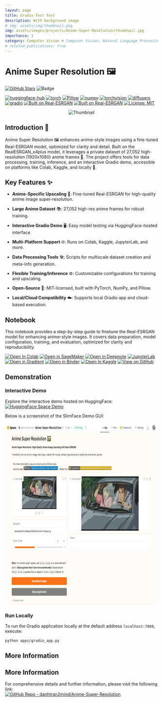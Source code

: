 ```yaml
---
layout: page
title: Gradio Test Text
description: With background image
# img: assets/img/thumbnail.png
img: assets/images/projects/Anime-Super-Resolution/thumbnail.jpg
importance: 1
category: Computer Vision # Computer Vision, Natural Language Processing, Audio, Reinforcement Learning, Tabular
# related_publications: true
---
```


# Anime Super Resolution 🖼️

[![GitHub Stars](https://img.shields.io/github/stars/danhtran2mind/Anime-Super-Resolution?style=social&label=Repo%20Stars)](https://github.com/danhtran2mind/Anime-Super-Resolution/stargazers)
![Badge](https://hitscounter.dev/api/hit?url=https%3A%2F%2Fgithub.com%2Fdanhtran2mind%2FAnime-Super-Resolution&label=Repo+Views&icon=github&color=%236f42c1&message=&style=social&tz=UTC)


[![huggingface-hub](https://img.shields.io/badge/huggingface--hub-blue.svg?logo=huggingface)](https://huggingface.co/docs/hub)
[![torch](https://img.shields.io/badge/torch-blue.svg?logo=pytorch)](https://pytorch.org/)
[![Pillow](https://img.shields.io/badge/Pillow-blue.svg)](https://pypi.org/project/pillow/)
[![numpy](https://img.shields.io/badge/numpy-blue.svg?logo=numpy)](https://numpy.org/)
[![torchvision](https://img.shields.io/badge/torchvision-blue.svg?logo=pytorch)](https://pytorch.org/vision/stable/index.html)
[![diffusers](https://img.shields.io/badge/diffusers-blue.svg?logo=huggingface)](https://huggingface.co/docs/diffusers)
[![gradio](https://img.shields.io/badge/gradio-blue.svg?logo=gradio)](https://gradio.app/)
[![Built on Real-ESRGAN](https://img.shields.io/badge/Built%20on-xinntao%2FReal--ESRGAN-blue?style=flat&logo=github)](https://github.com/xinntao/Real-ESRGAN)
[![Built on Real-ESRGAN](https://img.shields.io/badge/Built%20on-ai--forever%2FReal--ESRGAN-blue?style=flat&logo=github)](https://github.com/ai-forever/Real-ESRGAN)
[![License: MIT](https://img.shields.io/badge/License-MIT-blue.svg)](https://opensource.org/licenses/MIT)

<div align="center">
  <img src="assets/thumbnail.jpg" alt="Thumbnail" width="700px"/>
</div>

## Introduction 🌟

Anime Super Resolution 🖼️ enhances anime-style images using a fine-tuned Real-ESRGAN model, optimized for clarity and detail. Built on the RealESRGAN_x4plus model, it leverages a private dataset of 27,052 high-resolution (1920x1080) anime frames 📸. The project offers tools for data processing, training, inference, and an interactive Gradio demo, accessible on platforms like Colab, Kaggle, and locally 🚀.

## Key Features ✨

-   **Anime-Specific Upscaling** 🎨: Fine-tuned Real-ESRGAN for high-quality anime image super-resolution.
    
-   **Large Anime Dataset** 📚: 27,052 high-res anime frames for robust training.
    
-   **Interactive Gradio Demo** 🖥️: Easy model testing via HuggingFace-hosted interface.
    
-   **Multi-Platform Support** 🌐: Runs on Colab, Kaggle, JupyterLab, and more.
    
-   **Data Processing Tools** 🛠️: Scripts for multiscale dataset creation and meta-info generation.
    
-   **Flexible Training/Inference** ⚙️: Customizable configurations for training and upscaling.
    
-   **Open-Source** 📖: MIT-licensed, built with PyTorch, NumPy, and Pillow.
    
-   **Local/Cloud Compatibility** ☁️: Supports local Gradio app and cloud-based execution.

## Notebook
This notebook provides a step-by-step guide to finetune the Real-ESRGAN model for enhancing anime-style images. It covers data preparation, model configuration, training, and evaluation, optimized for clarity and reproducibility.

[![Open In Colab](https://colab.research.google.com/assets/colab-badge.svg)](https://colab.research.google.com/github/danhtran2mind/Anime-Super-Resolution/blob/main/notebooks/anime-super-resolution.ipynb)
[![Open in SageMaker](https://studiolab.sagemaker.aws/studiolab.svg)](https://studiolab.sagemaker.aws/import/github/danhtran2mind/Anime-Super-Resolution/blob/main/notebooks/anime-super-resolution.ipynb)
[![Open in Deepnote](https://deepnote.com/buttons/launch-in-deepnote-small.svg)](https://deepnote.com/launch?url=https://github.com/danhtran2mind/Anime-Super-Resolution/blob/main/notebooks/anime-super-resolution.ipynb)
[![JupyterLab](https://img.shields.io/badge/Launch-JupyterLab-orange?logo=Jupyter)](https://mybinder.org/v2/gh/danhtran2mind/Anime-Super-Resolution/main?filepath=notebooks/anime-super-resolution.ipynb)
[![Open in Gradient](https://assets.paperspace.io/img/gradient-badge.svg)](https://console.paperspace.com/github/danhtran2mind/Anime-Super-Resolution/blob/main/notebooks/anime-super-resolution.ipynb)
[![Open in Binder](https://mybinder.org/badge_logo.svg)](https://mybinder.org/v2/gh/danhtran2mind/Anime-Super-Resolution/main)
[![Open In Kaggle](https://kaggle.com/static/images/open-in-kaggle.svg)](https://www.kaggle.com/notebooks/welcome?src=https%3A%2F%2Fgithub.com%2Fdanhtran2mind%2FAnime-Super-Resolution/blob/main/notebooks/anime-super-resolution.ipynb)
[![View on GitHub](https://img.shields.io/badge/View%20on-GitHub-181717?logo=github)](https://github.com/danhtran2mind/Anime-Super-Resolution/blob/main/notebooks/anime-super-resolution.ipynb)

## Demonstration

### Interactive Demo

Explore the interactive demo hosted on HuggingFace:
[![HuggingFace Space Demo](https://img.shields.io/badge/HuggingFace-danhtran2mind%2FAnime--Super--Resolution-yellow?style=flat&logo=huggingface)](https://huggingface.co/spaces/danhtran2mind/Anime-Super-Resolution)

Below is a screenshot of the SlimFace Demo GUI:

<img src="/assets/images/projects/Anime-Super-Resolution/gradio_app_demo.jpg" alt="Anime-Super-Resolution Demo" height="600">

### Run Locally

To run the Gradio application locally at the default address `localhost:7860`, execute:

```bash
python apps/gradio_app.py
```

## More Information

## More Information

For comprehensive details and further information, please visit the following link:  
[![GitHub Repo - danhtran2mind/Anime-Super-Resolution](https://img.shields.io/badge/GitHub_Repo-danhtran2mind%2FAnime--Super--Resolution-blue?logo=github)](https://github.com/danhtran2mind/Anime-Super-Resolution/blob/main/README.md)